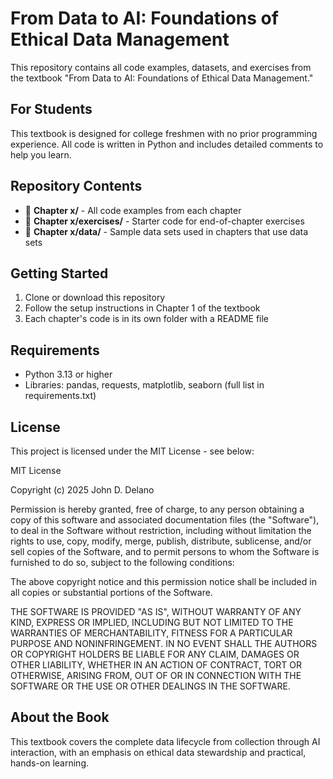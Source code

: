 # From Data to AI: Foundations of Ethical Data Management

This repository contains all code examples, datasets, and exercises from the textbook "From Data to AI: Foundations of Ethical Data Management."

## For Students

This textbook is designed for college freshmen with no prior programming experience. All code is written in Python and includes detailed comments to help you learn.

## Repository Contents

- 📁 **Chapter x/** - All code examples from each chapter
- 📁 **Chapter x/exercises/** - Starter code for end-of-chapter exercises
- 📁 **Chapter x/data/** - Sample data sets used in chapters that use data sets

## Getting Started

1. Clone or download this repository
2. Follow the setup instructions in Chapter 1 of the textbook
3. Each chapter's code is in its own folder with a README file

## Requirements

- Python 3.13 or higher
- Libraries: pandas, requests, matplotlib, seaborn (full list in requirements.txt)

## License

This project is licensed under the MIT License - see below:

MIT License

Copyright (c) 2025 John D. Delano

Permission is hereby granted, free of charge, to any person obtaining a copy
of this software and associated documentation files (the "Software"), to deal
in the Software without restriction, including without limitation the rights
to use, copy, modify, merge, publish, distribute, sublicense, and/or sell
copies of the Software, and to permit persons to whom the Software is
furnished to do so, subject to the following conditions:

The above copyright notice and this permission notice shall be included in all
copies or substantial portions of the Software.

THE SOFTWARE IS PROVIDED "AS IS", WITHOUT WARRANTY OF ANY KIND, EXPRESS OR
IMPLIED, INCLUDING BUT NOT LIMITED TO THE WARRANTIES OF MERCHANTABILITY,
FITNESS FOR A PARTICULAR PURPOSE AND NONINFRINGEMENT. IN NO EVENT SHALL THE
AUTHORS OR COPYRIGHT HOLDERS BE LIABLE FOR ANY CLAIM, DAMAGES OR OTHER
LIABILITY, WHETHER IN AN ACTION OF CONTRACT, TORT OR OTHERWISE, ARISING FROM,
OUT OF OR IN CONNECTION WITH THE SOFTWARE OR THE USE OR OTHER DEALINGS IN THE
SOFTWARE.

## About the Book

This textbook covers the complete data lifecycle from collection through AI interaction, with an emphasis on ethical data stewardship and practical, hands-on learning.